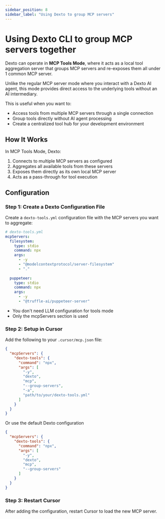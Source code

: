 ```yaml
---
sidebar_position: 8
sidebar_label: "Using Dexto to group MCP servers"
---
```


# Using Dexto CLI to group MCP servers together

Dexto can operate in **MCP Tools Mode**, where it acts as a local tool aggregation server that groups MCP servers and re-exposes them all under 1 common MCP server. 

Unlike the regular MCP server mode where you interact with a Dexto AI agent, this mode provides direct access to the underlying tools without an AI intermediary.

This is useful when you want to:
- Access tools from multiple MCP servers through a single connection
- Group tools directly without AI agent processing
- Create a centralized tool hub for your development environment

## How It Works

In MCP Tools Mode, Dexto:
1. Connects to multiple MCP servers as configured
2. Aggregates all available tools from these servers
3. Exposes them directly as its own local MCP server
4. Acts as a pass-through for tool execution

## Configuration

### Step 1: Create a Dexto Configuration File

Create a `dexto-tools.yml` configuration file with the MCP servers you want to aggregate:

```yaml
# dexto-tools.yml
mcpServers:
  filesystem:
    type: stdio
    command: npx
    args:
      - -y
      - "@modelcontextprotocol/server-filesystem"
      - "."
  
  puppeteer:
    type: stdio
    command: npx
    args:
      - -y
      - "@truffle-ai/puppeteer-server"
```

 - You don't need LLM configuration for tools mode
 - Only the mcpServers section is used

### Step 2: Setup in Cursor

Add the following to your `.cursor/mcp.json` file:

```json
{
  "mcpServers": {
    "dexto-tools": {
      "command": "npx",
      "args": [
        "-y", 
        "dexto", 
        "mcp",
        "--group-servers",
        "-a",
        "path/to/your/dexto-tools.yml"
      ]
    }
  }
}
```

Or use the default Dexto configuration

```json
{
  "mcpServers": {
    "dexto-tools": {
      "command": "npx",
      "args": [
        "-y", 
        "dexto", 
        "mcp",
        "--group-servers"
      ]
    }
  }
}
```

### Step 3: Restart Cursor

After adding the configuration, restart Cursor to load the new MCP server. 